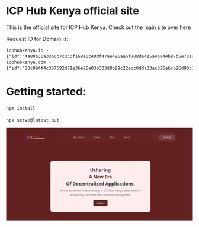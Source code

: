 # ICP Hub Kenya official site 
This is the official site for ICP Hub Kenya. Check out the main site over [here](https://icphubkenya.io/)

Request ID for Domain is: 
```
icphubkenya.io - {"id":"4a80b30a3366c7c3c3f168e0c40df47ae426aa5f708da415a4b844b87b5e7318"}
icphubkenya.com - {"id":"00c094f4c337592d71e36a25e83b333d8b99c22ecc0dda33ac326e6cb26d90c1"} 
```
# Getting started: 

``` 
npm install 

npx serve@latest out 
``` 

![Official Site for ICP Hub Kenya](./UI.png)